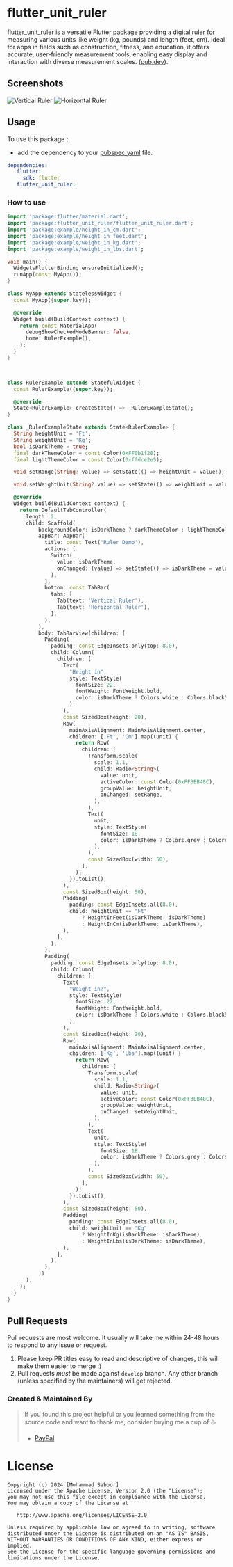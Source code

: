 # flutter_unit_ruler

flutter_unit_ruler is a versatile Flutter package providing a digital ruler for measuring various units like weight (kg, pounds) and length (feet, cm). Ideal for apps in fields such as construction, fitness, and education, it offers accurate, user-friendly measurement tools, enabling easy display and interaction with diverse measurement scales.
([pub.dev](https://pub.dev/packages/flutter_unit_ruler)).
## Screenshots

![Vertical Ruler](https://github.com/smsaboor/flutter_unit_ruler/blob/master/v_ruler.gif?raw=true)
![Horizontal Ruler](https://github.com/smsaboor/flutter_unit_ruler/blob/master/h_ruler.gif?raw=true)
  
[//]: # (<img src="https://github.com/smsaboor/flutter_unit_ruler/blob/master/h_ruler.jpg?raw=true"  height="500em" />)

## Usage
To use this package :

- add the dependency to your [pubspec.yaml](https://github.com/smsaboor/flutter_unit_ruler/blob/main/pubspec.yaml) file.

 ```yaml
 dependencies:
    flutter:
      sdk: flutter
    flutter_unit_ruler:
```

### How to use

```dart
import 'package:flutter/material.dart';
import 'package:flutter_unit_ruler/flutter_unit_ruler.dart';
import 'package:example/height_in_cm.dart';
import 'package:example/height_in_feet.dart';
import 'package:example/weight_in_kg.dart';
import 'package:example/weight_in_lbs.dart';

void main() {
  WidgetsFlutterBinding.ensureInitialized();
  runApp(const MyApp());
}

class MyApp extends StatelessWidget {
  const MyApp({super.key});

  @override
  Widget build(BuildContext context) {
    return const MaterialApp(
      debugShowCheckedModeBanner: false,
      home: RulerExample(),
    );
  }
}



class RulerExample extends StatefulWidget {
  const RulerExample({super.key});

  @override
  State<RulerExample> createState() => _RulerExampleState();
}

class _RulerExampleState extends State<RulerExample> {
  String heightUnit = 'Ft';
  String weightUnit = 'Kg';
  bool isDarkTheme = true;
  final darkThemeColor = const Color(0xFF0b1f28);
  final lightThemeColor = const Color(0xffdce2e5);

  void setRange(String? value) => setState(() => heightUnit = value!);

  void setWeightUnit(String? value) => setState(() => weightUnit = value!);

  @override
  Widget build(BuildContext context) {
    return DefaultTabController(
      length: 2,
      child: Scaffold(
          backgroundColor: isDarkTheme ? darkThemeColor : lightThemeColor,
          appBar: AppBar(
            title: const Text('Ruler Demo'),
            actions: [
              Switch(
                value: isDarkTheme,
                onChanged: (value) => setState(() => isDarkTheme = value),
              ),
            ],
            bottom: const TabBar(
              tabs: [
                Tab(text: 'Vertical Ruler'),
                Tab(text: 'Horizontal Ruler'),
              ],
            ),
          ),
          body: TabBarView(children: [
            Padding(
              padding: const EdgeInsets.only(top: 8.0),
              child: Column(
                children: [
                  Text(
                    "Height in",
                    style: TextStyle(
                      fontSize: 22,
                      fontWeight: FontWeight.bold,
                      color: isDarkTheme ? Colors.white : Colors.black54,
                    ),
                  ),
                  const SizedBox(height: 20),
                  Row(
                    mainAxisAlignment: MainAxisAlignment.center,
                    children: ['Ft', 'Cm'].map((unit) {
                      return Row(
                        children: [
                          Transform.scale(
                            scale: 1.1,
                            child: Radio<String>(
                              value: unit,
                              activeColor: const Color(0xFF3EB48C),
                              groupValue: heightUnit,
                              onChanged: setRange,
                            ),
                          ),
                          Text(
                            unit,
                            style: TextStyle(
                              fontSize: 18,
                              color: isDarkTheme ? Colors.grey : Colors.black54,
                            ),
                          ),
                          const SizedBox(width: 50),
                        ],
                      );
                    }).toList(),
                  ),
                  const SizedBox(height: 50),
                  Padding(
                    padding: const EdgeInsets.all(8.0),
                    child: heightUnit == "Ft"
                        ? HeightInFeet(isDarkTheme: isDarkTheme)
                        : HeightInCm(isDarkTheme: isDarkTheme),
                  ),
                ],
              ),
            ),
            Padding(
              padding: const EdgeInsets.only(top: 8.0),
              child: Column(
                children: [
                  Text(
                    "Weight in?",
                    style: TextStyle(
                      fontSize: 22,
                      fontWeight: FontWeight.bold,
                      color: isDarkTheme ? Colors.white : Colors.black54,
                    ),
                  ),
                  const SizedBox(height: 20),
                  Row(
                    mainAxisAlignment: MainAxisAlignment.center,
                    children: ['Kg', 'Lbs'].map((unit) {
                      return Row(
                        children: [
                          Transform.scale(
                            scale: 1.1,
                            child: Radio<String>(
                              value: unit,
                              activeColor: const Color(0xFF3EB48C),
                              groupValue: weightUnit,
                              onChanged: setWeightUnit,
                            ),
                          ),
                          Text(
                            unit,
                            style: TextStyle(
                              fontSize: 18,
                              color: isDarkTheme ? Colors.grey : Colors.black54,
                            ),
                          ),
                          const SizedBox(width: 50),
                        ],
                      );
                    }).toList(),
                  ),
                  const SizedBox(height: 50),
                  Padding(
                    padding: const EdgeInsets.all(8.0),
                    child: weightUnit == "Kg"
                        ? WeightInKg(isDarkTheme: isDarkTheme)
                        : WeightInLbs(isDarkTheme: isDarkTheme),
                  ),
                ],
              ),
            ),
          ])
      ),
    );
  }
}

```

## Pull Requests

Pull requests are most welcome. It usually will take me within 24-48 hours to respond to any issue or request.

1.  Please keep PR titles easy to read and descriptive of changes, this will make them easier to merge :)
2.  Pull requests _must_ be made against `develop` branch. Any other branch (unless specified by the maintainers) will get rejected.

### Created & Maintained By
> If you found this project helpful or you learned something from the source code and want to thank me, consider buying me a cup of :coffee:
>
> * [PayPal](https://paypal.me/mdsaboor)

# License

    Copyright (c) 2024 [Mohammad Saboor]
    Licensed under the Apache License, Version 2.0 (the "License");
    you may not use this file except in compliance with the License.
    You may obtain a copy of the License at

       http://www.apache.org/licenses/LICENSE-2.0

    Unless required by applicable law or agreed to in writing, software
    distributed under the License is distributed on an "AS IS" BASIS,
    WITHOUT WARRANTIES OR CONDITIONS OF ANY KIND, either express or implied.
    See the License for the specific language governing permissions and
    limitations under the License.